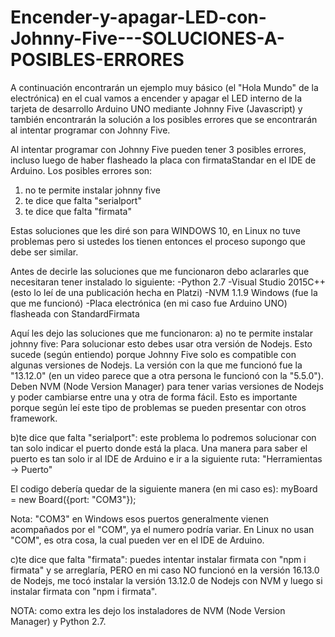 # Encender-y-apagar-LED-con-Johnny-Five---SOLUCIONES-A-POSIBLES-ERRORES
A continuación encontrarán un ejemplo muy básico (el "Hola Mundo" de la electrónica) en el cual vamos a encender y apagar el LED interno de la tarjeta de desarrollo Arduino UNO mediante Johnny Five (Javascript) y también encontrarán la solución a los posibles errores que se encontrarán al intentar programar con Johnny Five.

Al intentar programar con Johnny Five pueden tener 3 posibles errores, incluso luego de haber flasheado la placa con firmataStandar en el IDE de Arduino. Los posibles errores son:
1) no te permite instalar johnny five
2) te dice que falta "serialport"
3) te dice que falta "firmata"

Estas soluciones que les diré son para WINDOWS 10, en Linux no tuve problemas pero si ustedes los tienen entonces el proceso supongo que debe ser similar.

Antes de decirle las soluciones que me funcionaron debo aclararles que necesitaran tener instalado lo siguiente:
-Python 2.7
-Visual Studio 2015C++ (esto lo leí de una publicación hecha en Platzi)
-NVM 1.1.9 Windows (fue la que me funcionó)
-Placa electrónica (en mi caso fue Arduino UNO) flasheada con StandardFirmata

Aquí les dejo las soluciones que me funcionaron:
a) no te permite instalar johnny five: Para solucionar esto debes usar otra versión de Nodejs. Esto sucede (según entiendo) porque Johnny Five solo es compatible con algunas versiones de Nodejs. La versión con la que me funcionó fue la "13.12.0" (en un video parece que a otra persona le funcionó con la "5.5.0"). Deben NVM (Node Version Manager) para tener varias versiones de Nodejs y poder cambiarse entre una y otra de forma fácil. Esto es importante porque según leí este tipo de problemas se pueden presentar con otros framework.

b)te dice que falta "serialport": este problema lo podremos solucionar con tan solo indicar el puerto donde está la placa. Una manera para saber el puerto es tan solo ir al IDE de Arduino e ir a la siguiente ruta: "Herramientas -> Puerto"

El codigo debería quedar de la siguiente manera (en mi caso es):
myBoard = new Board({port: "COM3"});

Nota: "COM3" en Windows esos puertos generalmente vienen acompañados por el "COM", ya el numero podría variar. En Linux no usan "COM", es otra cosa, la cual pueden ver en el IDE de Arduino.

c)te dice que falta "firmata": puedes intentar instalar firmata con "npm i firmata"  y se arreglaría, PERO en mi caso NO funcionó en la versión 16.13.0 de Nodejs, me tocó instalar la versión 13.12.0 de Nodejs con NVM y luego si instalar firmata con "npm i firmata".

NOTA: como extra les dejo los instaladores de NVM (Node Version Manager) y Python 2.7.
